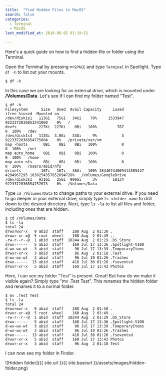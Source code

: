 ```yaml
---
title:  "Find Hidden Files in MacOS"
search: false
categories:
  - Terminal
  - MacOS
last_modified_at: 2018-08-02 01:19:52

---
```


Here's a quick guide on how to find a hidden file or folder using the Terminal.

<!--more-->

Open the Terminal by pressing `⌘+SPACE` and type `Terminal` in Spotlight. Type `df -h` to list out your mounts.

    $ df -h

In this case we are looking for an external drive, which is mounted under **/Volumes/Data**. Let's see if I can find my folder named "Test".

    $ df -h
    Filesystem      Size   Used  Avail Capacity     iused               ifree %iused  Mounted on
    /dev/disk1s1   113Gi   75Gi   34Gi    70%     1533947 9223372036853241860    0%   /
    devfs          227Ki  227Ki    0Bi   100%         787                   0  100%   /dev
    /dev/disk1s4   113Gi  3.0Gi   34Gi     9%           3 9223372036854775804    0%   /private/var/vm
    map -hosts       0Bi    0Bi    0Bi   100%           0                   0  100%   /net
    map auto_home    0Bi    0Bi    0Bi   100%           0                   0  100%   /home
    map auto_nfs     0Bi    0Bi    0Bi   100%           0                   0  100%   /Users/abid/nfs
    drivefs         16Ti   16Ti   36Gi   100% 18446744069414585447          4294967295 1638254357852094720%   /Volumes/GoogleDrive
    /dev/disk3s1   931Gi   25Gi  906Gi     3%       18134 9223372036854757673    0%   /Volumes/Data

Type `cd /Volumes/Data` to change paths to your external drive. If you need to go deeper in your external drive, simply type `ls <folder name` to drill down to the desired directory. Next, type `ls -la` to list all files and folder, including ones that are hidden.

    $ cd /Volumes/Data
    $ ls -la
    total 24
    drwxrwxr-x   9 abid  staff    288 Aug  2 01:30 .
    drwxr-xr-x@  5 root  wheel    160 Aug  2 01:49 ..
    -rw-r--r--@  1 abid  staff  10244 Aug  2 01:29 .DS_Store
    drwx------   5 abid  staff    160 Jul 17 13:36 .Spotlight-V100
    d-wx-wx-wt   3 abid  staff     96 Jul 17 13:39 .TemporaryItems
    drwxr-xr-x   3 abid  staff     96 Aug  2 01:18 .Test
    d-wx-wx-wt   3 abid  staff     96 Jul 19 03:26 .Trashes
    drwx------  13 abid  staff    416 Jul 30 01:26 .fseventsd
    drwxr-xr-x   5 abid  staff    160 Jul 17 13:42 Photos

Here, I can see my folder "Test" is present. Great! But how do we make it visible again? Simply type "mv .Test Test". This renames the hidden folder and renames it to a normal folder.

    $ mv .Test Test
    $ ls -la
    total 24
    drwxrwxr-x   9 abid  staff    288 Aug  2 01:58 .
    drwxr-xr-x@  5 root  wheel    160 Aug  2 01:49 ..
    -rw-r--r--@  1 abid  staff  10244 Aug  2 01:29 .DS_Store
    drwx------   5 abid  staff    160 Jul 17 13:36 .Spotlight-V100
    d-wx-wx-wt   3 abid  staff     96 Jul 17 13:39 .TemporaryItems
    d-wx-wx-wt   3 abid  staff     96 Jul 19 03:26 .Trashes
    drwx------  13 abid  staff    416 Jul 30 01:26 .fseventsd
    drwxr-xr-x   5 abid  staff    160 Jul 17 13:42 Photos
    drwxr-xr-x   3 abid  staff     96 Aug  2 01:18 Test

I can now see my folder in Finder.

![Hidden folder]({{ site.url }}{{ site.baseurl }}/assets/images/hidden-folder.png)
